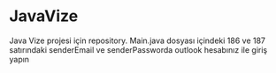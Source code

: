 # JavaVize
Java Vize projesi için repository.
Main.java dosyası içindeki 186 ve 187 satırındaki senderEmail ve senderPassworda outlook hesabınız ile giriş yapın
